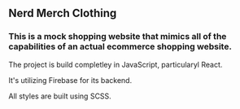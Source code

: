 ## Nerd Merch Clothing

### This is a mock shopping website that mimics all of the capabilities of an actual ecommerce shopping website.

The project is build completley in JavaScript, particularyl React.

It's utilizing Firebase for its backend.

All styles are built using SCSS.

